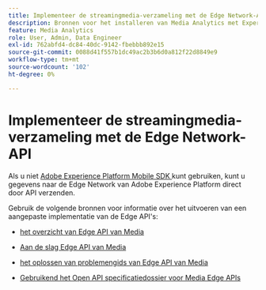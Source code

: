 ```yaml
---
title: Implementeer de streamingmedia-verzameling met de Edge Network-API
description: Bronnen voor het installeren van Media Analytics met Experience Platform Edge API.
feature: Media Analytics
role: User, Admin, Data Engineer
exl-id: 762abfd4-dc84-40dc-9142-fbebbb892e15
source-git-commit: 0088d41f557b1dc49ac2b3b6d0a812f22d8849e9
workflow-type: tm+mt
source-wordcount: '102'
ht-degree: 0%

---
```


# Implementeer de streamingmedia-verzameling met de Edge Network-API

Als u niet [ Adobe Experience Platform Mobile SDK ](/help/implementation/edge/implementation-edge.md) kunt gebruiken, kunt u gegevens naar de Edge Network van Adobe Experience Platform direct door API verzenden.

Gebruik de volgende bronnen voor informatie over het uitvoeren van een aangepaste implementatie van de Edge API&#39;s:

* [ het overzicht van Edge API van Media ](https://developer.adobe.com/cja-apis/docs/endpoints/media-edge/)

* [ Aan de slag Edge API van Media ](https://developer.adobe.com/cja-apis/docs/endpoints/media-edge/getting-started/)

* [ het oplossen van problemengids van Edge API van Media ](https://developer.adobe.com/cja-apis/docs/endpoints/media-edge/troubleshooting/)

* [ Gebruikend het Open API specificatiedossier voor Media Edge APIs ](https://developer.adobe.com/data-collection-apis/docs/api/media-edge/)
